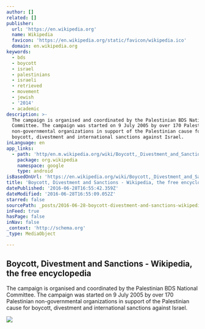 ```yaml
---
author: []
related: []
publisher:
  url: 'https://en.wikipedia.org'
  name: Wikipedia
  favicon: 'https://en.wikipedia.org/static/favicon/wikipedia.ico'
  domain: en.wikipedia.org
keywords:
  - bds
  - boycott
  - israel
  - palestinians
  - israeli
  - retrieved
  - movement
  - jewish
  - '2014'
  - academic
description: >-
  The campaign is organised and coordinated by the Palestinian BDS National
  Committee. The campaign was started on 9 July 2005 by over 170 Palestinian
  non-governmental organizations in support of the Palestinian cause for
  boycott, divestment and international sanctions against Israel.
inLanguage: en
app_links:
  - path: 'http/en.m.wikipedia.org/wiki/Boycott,_Divestment_and_Sanctions'
    package: org.wikipedia
    namespace: google
    type: android
isBasedOnUrl: 'https://en.wikipedia.org/wiki/Boycott,_Divestment_and_Sanctions'
title: 'Boycott, Divestment and Sanctions - Wikipedia, the free encyclopedia'
datePublished: '2016-06-28T16:55:42.359Z'
dateModified: '2016-06-28T16:55:09.052Z'
starred: false
sourcePath: _posts/2016-06-28-boycott-divestment-and-sanctions-wikipedia-the-free-ency.md
inFeed: true
hasPage: false
inNav: false
_context: 'http://schema.org'
_type: MediaObject

---
```

<article style=""><h1>Boycott, Divestment and Sanctions - Wikipedia, the free encyclopedia</h1><p>The campaign is organised and coordinated by the Palestinian BDS National Committee. The campaign was started on 9 July 2005 by over 170 Palestinian non-governmental organizations in support of the Palestinian cause for boycott, divestment and international sanctions against Israel.</p><img src="https://upload.wikimedia.org/wikipedia/commons/thumb/3/30/Boycott_Israel-poster.jpg/275px-Boycott_Israel-poster.jpg" /></article>